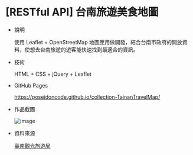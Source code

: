 # [RESTful API] 台南旅遊美食地圖

- 說明

  使用 Leaflet + OpenStreetMap 地圖應用做開發，結合台南市政府的開放資料，使想去台南旅遊的遊客能快速找到最適合的資訊。

- 技術

  HTML + CSS + jQuery + Leaflet

- GitHub Pages

  https://poseidoncode.github.io/collection-TainanTravelMap/

- 作品截圖

  ![image](https://github.com/Poseidoncode/collection-TainanTravelMap/blob/gh-pages/screen.PNG)


- 資料來源

  [臺南觀光旅遊局](https://data.tainan.gov.tw/organization/tour)

